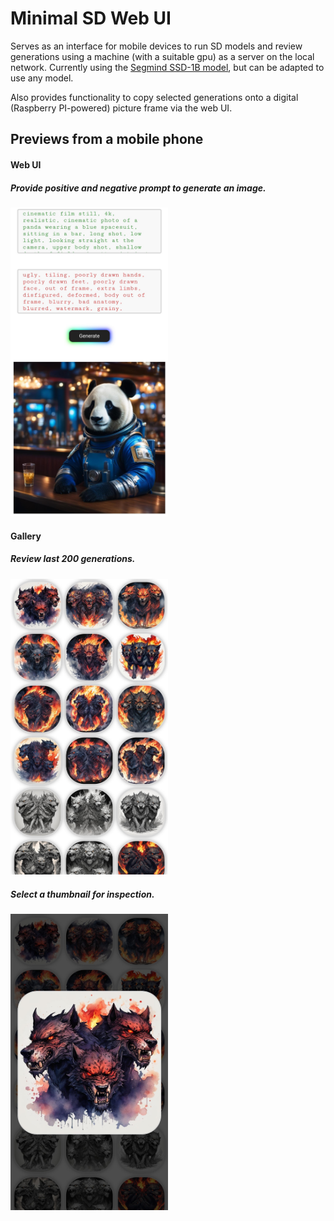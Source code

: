 # Minimal SD Web UI

Serves as an interface for mobile devices to run SD models and review generations using a machine (with a suitable gpu) as a server on the local network.
Currently using the [Segmind SSD-1B model](https://huggingface.co/segmind/SSD-1B), but can be adapted to use any model.

Also provides functionality to copy selected generations onto a digital (Raspberry PI-powered) picture frame via the web UI.

## Previews from a mobile phone

#### Web UI

##### Provide positive and negative prompt to generate an image.
<img src="examples/web-ui.jpg" width="50%">

#### Gallery

##### Review last 200 generations.
<img src="examples/gallery.jpg" width="50%">

##### Select a thumbnail for inspection.
<img src="examples/gallery-select-image.jpg" width="50%">
